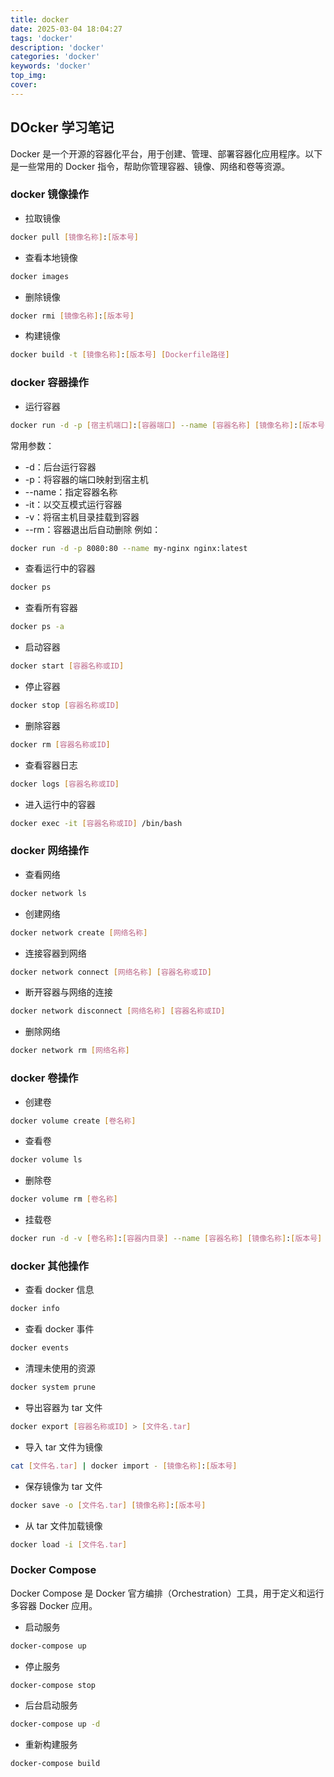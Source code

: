 ```yaml
---
title: docker
date: 2025-03-04 18:04:27
tags: 'docker'
description: 'docker'
categories: 'docker'
keywords: 'docker'
top_img:
cover:
---
```


## DOcker 学习笔记

Docker 是一个开源的容器化平台，用于创建、管理、部署容器化应用程序。以下是一些常用的 Docker 指令，帮助你管理容器、镜像、网络和卷等资源。

### docker 镜像操作

- 拉取镜像
```bash
docker pull [镜像名称]:[版本号]
```

- 查看本地镜像
```bash
docker images
```

- 删除镜像
```bash
docker rmi [镜像名称]:[版本号]
```

- 构建镜像
```bash
docker build -t [镜像名称]:[版本号] [Dockerfile路径]
```

### docker 容器操作

- 运行容器
```bash
docker run -d -p [宿主机端口]:[容器端口] --name [容器名称] [镜像名称]:[版本号]
```
常用参数：
- -d：后台运行容器
- -p：将容器的端口映射到宿主机
- --name：指定容器名称
- -it：以交互模式运行容器
- -v：将宿主机目录挂载到容器
- --rm：容器退出后自动删除
例如：
```bash
docker run -d -p 8080:80 --name my-nginx nginx:latest
```

- 查看运行中的容器
```bash
docker ps
```

- 查看所有容器
```bash
docker ps -a
```

- 启动容器
```bash
docker start [容器名称或ID]
```

- 停止容器
```bash
docker stop [容器名称或ID]
```

- 删除容器
```bash
docker rm [容器名称或ID]
```

- 查看容器日志
```bash
docker logs [容器名称或ID]
```

- 进入运行中的容器
```bash
docker exec -it [容器名称或ID] /bin/bash
```

### docker 网络操作

- 查看网络
```bash
docker network ls
```

- 创建网络
```bash
docker network create [网络名称]
```

- 连接容器到网络
```bash
docker network connect [网络名称] [容器名称或ID]
```

- 断开容器与网络的连接
```bash
docker network disconnect [网络名称] [容器名称或ID]
```

- 删除网络
```bash
docker network rm [网络名称]
```

### docker 卷操作

- 创建卷
```bash
docker volume create [卷名称]
```

- 查看卷
```bash
docker volume ls
```

- 删除卷
```bash
docker volume rm [卷名称]
```

- 挂载卷
```bash
docker run -d -v [卷名称]:[容器内目录] --name [容器名称] [镜像名称]:[版本号]
```

### docker 其他操作

- 查看 docker 信息
```bash
docker info
```

- 查看 docker 事件
```bash
docker events
```

- 清理未使用的资源
```bash
docker system prune
```

- 导出容器为 tar 文件
```bash
docker export [容器名称或ID] > [文件名.tar]
```

- 导入 tar 文件为镜像
```bash
cat [文件名.tar] | docker import - [镜像名称]:[版本号]
```

- 保存镜像为 tar 文件
```bash
docker save -o [文件名.tar] [镜像名称]:[版本号]
```

- 从 tar 文件加载镜像
```bash
docker load -i [文件名.tar]
```

### Docker Compose
Docker Compose 是 Docker 官方编排（Orchestration）工具，用于定义和运行多容器 Docker 应用。

- 启动服务
```bash
docker-compose up
```

- 停止服务
```bash
docker-compose stop
```

- 后台启动服务
```bash
docker-compose up -d
```
- 重新构建服务
```bash
docker-compose build
```
